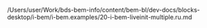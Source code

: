 /Users/user/Work/bds-bem-info/content/bem-bl/dev-docs/blocks-desktop/i-bem/i-bem.examples/20-i-bem-liveinit-multiple.ru.md